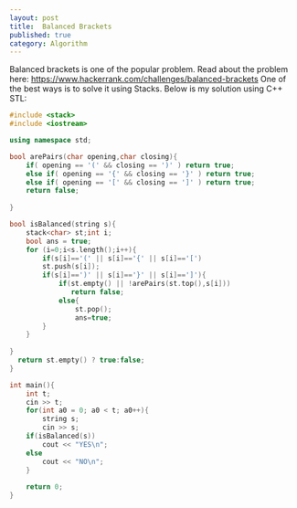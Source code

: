 ```yaml
---
layout: post
title:  Balanced Brackets
published: true
category: Algorithm
---
```


Balanced brackets is one of the popular problem. 
Read about the problem here: https://www.hackerrank.com/challenges/balanced-brackets
One of the best ways is to solve it using Stacks. Below is my solution using C++ STL:

``` c++
#include <stack>
#include <iostream>

using namespace std;

bool arePairs(char opening,char closing){
    if( opening == '(' && closing == ')' ) return true;
    else if( opening == '{' && closing == '}' ) return true;
    else if( opening == '[' && closing == ']' ) return true;
    return false;
    
}

bool isBalanced(string s){
    stack<char> st;int i;
    bool ans = true;
    for (i=0;i<s.length();i++){
        if(s[i]=='(' || s[i]=='{' || s[i]=='[')
        st.push(s[i]);
        if(s[i]==')' || s[i]=='}' || s[i]==']'){
            if(st.empty() || !arePairs(st.top(),s[i]))
               return false;
            else{
                st.pop();
                ans=true;
        }
    }
    
}
  return st.empty() ? true:false;  
}

int main(){
    int t;
    cin >> t;
    for(int a0 = 0; a0 < t; a0++){
        string s;
        cin >> s;
    if(isBalanced(s))
        cout << "YES\n";
    else
        cout << "NO\n";
    }
    
    return 0;
}


```
